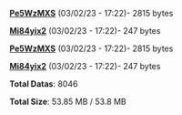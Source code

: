 [**Pe5WzMXS**](/data/Pe5WzMXS.txt) (03/02/23 - 17:22)- 2815 bytes

[**Mi84yix2**](/data/Mi84yix2.txt) (03/02/23 - 17:22)- 247 bytes

[**Pe5WzMXS**](/data/Pe5WzMXS.txt) (03/02/23 - 17:22)- 2815 bytes

[**Mi84yix2**](/data/Mi84yix2.txt) (03/02/23 - 17:22)- 247 bytes

**Total Datas**: 8046

**Total Size**: 53.85 MB / 53.8 MB